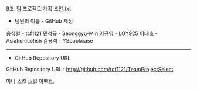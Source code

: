 9조_팀 프로젝트 계획 초안.txt

* 팀원의 이름 - GitHub 계정 

송창렬 - tcf1121
민성규  - Seonggyu-Min
이규영 - LGY925
이태호 - AsiaticRicefish
김용석 - YSbookcase

----------------------
* GitHub Repository URL

GitHub Repository URL : http://github.com/tcf1121/TeamProjectSelect




마나 
스킬 스킬 이벤트.